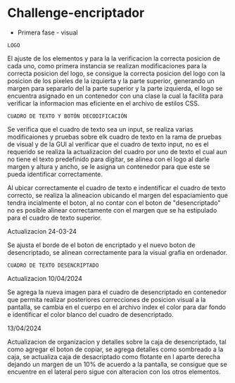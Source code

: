# Challenge-encriptador

- Primera fase - visual

`LOGO`

El ajuste de los elementos y para la la verificacion la correcta posicion de cada uno, como primera instancia se realizan modificaciones para la correcta posicion del logo, se consigue la correcta posicion del logo con la posicion de los pixeles de la izquierta y la parte superior, generando un margen para separarlo del la parte superior y la parte izquierda, el logo se encuentra asignado en un contenedor con una clase la cual la facilita para verificar la informacion mas eficiente en el archivo de estilos CSS.

`CUADRO DE TEXTO Y BOTÓN DECODIFICACIÓN`

Se verifica que el cuadro de texto sea un input, se realiza varias modificaiones y pruebas sobre elk cuadro de texto en la rama de pruebas de visual y de la GUI al verificar que el cuadro de texto input, no es el requerido se realiza la actualizacion del cuadro por uno de texto el cual aun no tiene el texto predefinido para digitar, se alinea con el logo al darle margen y altura y ancho, se le asigna un contenedor para que este se pueda identificar correctamente.

Al ubicar correctamente el cuadro de texto e indentificar el cuadro de texto correcto, se realiza la alineacion ubicando el margen del espaciamiento que tendra incialmente el boton, al no contar con el boton de "desencriptado" no es posible alinear correctamente con el margen que se ha estipulado para el cuadro de texto superior.

Actualizacion 24-03-24

Se ajusta el borde de el boton de encriptado y el nuevo boton de desencriptado, se alinean correctamente para la visual grafia en ordenador.

`CUADRO DE TEXTO DESENCRIPTADO`

Actualizacion 10/04/2024

Se agrega la nueva imagen para el cuadro de desencriptado en contenedor que permita realizar posteriores correcciones de posicion visual a la pantalla, se cambia en el cuerpo en el archivo index el color para dar fondo e identificar el color blanco del cuadro de desencriptado.

13/04/2024

Actualizacion de organizacion y detalles sobre la caja de desencriptado, tal como agregar el boton de copiar, se agrega detalles como sombreado a la caja, se actualiza caja de desacriptado como flotante en l aparte derecha dejando un margen de un 10% de acuerdo a la pantalla, se consigue que se encuentre en el lateral pero sigue con alteracion con los otros elementos.